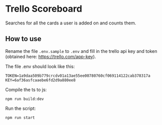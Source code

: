 # Trello Scoreboard

Searches for all the cards a user is added on and counts them.

## How to use

Rename the file `.env.sample` to `.env` and fill in the trello api key and token (obtained here: https://trello.com/app-key). 

The file .env should look like this:
```
TOKEN=1a9daa509b779crcdv01a13ae55ee00780760cf069114122cab378317a
KEY=6af36asfcaaebe6fd2d9a880ee8
```

Compile the ts to js:
```
npm run build:dev
```
Run the script:
```
npm run start
```